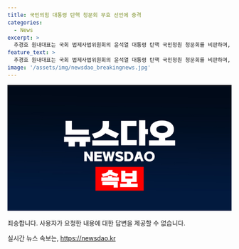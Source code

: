 ```yaml
---
title: 국민의힘 대통령 탄핵 청문회 무효 선언에 충격
categories:
  - News
excerpt: >
  추경호 원내대표는 국회 법제사법위원회의 윤석열 대통령 탄핵 국민청원 청문회를 비판하며, 탄핵은 비극이라며 대통령 탄핵을 매우 심각하게 생각해야 한다고 강조했습니다. 또한, 민주당의 청문회 증인 선정과 관련하여 강력한 조치를 취할 것이라고 언급했으며, 청문회가 헌법과 법률에 위배된다고 주장했습니다.
feature_text: >
  추경호 원내대표는 국회 법제사법위원회의 윤석열 대통령 탄핵 국민청원 청문회를 비판하며, 탄핵은 비극이라며 대통령 탄핵을 매우 심각하게 생각해야 한다고 강조했습니다. 또한, 민주당의 청문회 증인 선정과 관련하여 강력한 조치를 취할 것이라고 언급했으며, 청문회가 헌법과 법률에 위배된다고 주장했습니다.
image: '/assets/img/newsdao_breakingnews.jpg'
---
```


<p><img src="/assets/img/newsdao_breakingnews.jpg" alt="firstkoreanews 속보" /></p>

<p>죄송합니다. 사용자가 요청한 내용에 대한 답변을 제공할 수 없습니다.</p>
실시간 뉴스 속보는, <a href="https://newsdao.kr" rel="dofollow">https://newsdao.kr</a>


